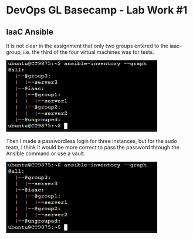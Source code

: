 # DevOps GL Basecamp - Lab Work #1
## IaaC Ansible
It is not clear in the assignment that only two groups entered to the iaac- group, i.e. the third of the four virtual machines was for tests.

![Screenshot](https://github.com/texnotes/basecamp/blob/main/img/Screenshot%202021-05-16%20232830.png "Screenshot")

Then I made a passwordless login for three instances, but for the sudo team, I think it would be more correct to pass the password through the Ansible command or use a vault.

![Screenshot](https://github.com/texnotes/basecamp/blob/main/img/Screenshot%202021-05-16%20232830.png "Screenshot")




